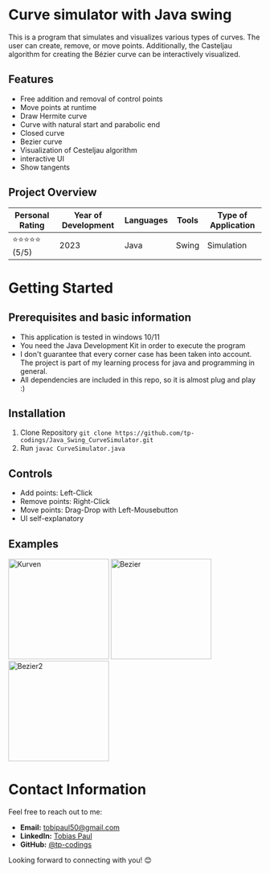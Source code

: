 # Curve simulator with Java swing
This is a program that simulates and visualizes various types of curves. The user can create, remove, or move points. Additionally, the Casteljau algorithm for creating the Bézier curve can be interactively visualized.

## Features
- Free addition and removal of control points
- Move points at runtime
- Draw Hermite curve
- Curve with natural start and parabolic end
- Closed curve
- Bezier curve
- Visualization of Cesteljau algorithm
- interactive UI
- Show tangents

## Project Overview

| Personal Rating | Year of Development | Languages | Tools | Type of Application |
| --- | --- | --- | --- | --- |
| ⭐️⭐️⭐️⭐️⭐️ (5/5) | 2023 | Java | Swing | Simulation |

# Getting Started

## Prerequisites and basic information

- This application is tested in windows 10/11
- You need the Java Development Kit in order to execute the program
- I don't guarantee that every corner case has been taken into account. The project is part of my learning process for java and programming in general.
- All dependencies are included in this repo, so it is almost plug and play :)

## Installation

1. Clone Repository
`git clone https://github.com/tp-codings/Java_Swing_CurveSimulator.git`
2. Run `javac CurveSimulator.java`

## Controls

- Add points: Left-Click
- Remove points: Right-Click
- Move points: Drag-Drop with Left-Mousebutton
- UI self-explanatory

## Examples
<img src="https://github.com/tp-codings/Java_Swing_CurveSimulator/assets/118997294/b6fa6508-2424-4a61-a690-acba2bc4c187" alt="Kurven" width="200" height="200">

<img src="https://github.com/tp-codings/Java_Swing_CurveSimulator/assets/118997294/d948f911-90b2-47ac-be12-44c909919e93" alt="Bezier" width="200" height="200">

<img src="https://github.com/tp-codings/Java_Swing_CurveSimulator/assets/118997294/af05198b-174e-4786-83bf-d579e3f04cf4" alt="Bezier2" width="200" height="200">


# Contact Information

Feel free to reach out to me:

- **Email:** [tobipaul50@gmail.com](mailto:tobipaul50@gmail.com)
- **LinkedIn:** [Tobias Paul](https://www.linkedin.com/in/tobias-paul-657513276/)
- **GitHub:** [@tp-codings](https://github.com/tp-codings)

Looking forward to connecting with you! 😊
